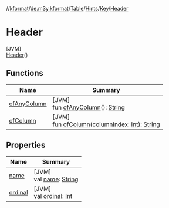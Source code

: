 //[kformat](../../../../../../index.md)/[de.m3y.kformat](../../../../index.md)/[Table](../../../index.md)/[Hints](../../index.md)/[Key](../index.md)/[Header](index.md)

# Header

[JVM]\
[Header](index.md)()

## Functions

| Name | Summary |
|---|---|
| [ofAnyColumn](../of-any-column.md) | [JVM]<br>fun [ofAnyColumn](../of-any-column.md)(): [String](https://kotlinlang.org/api/latest/jvm/stdlib/kotlin/-string/index.html) |
| [ofColumn](../of-column.md) | [JVM]<br>fun [ofColumn](../of-column.md)(columnIndex: [Int](https://kotlinlang.org/api/latest/jvm/stdlib/kotlin/-int/index.html)): [String](https://kotlinlang.org/api/latest/jvm/stdlib/kotlin/-string/index.html) |

## Properties

| Name | Summary |
|---|---|
| [name](name.md) | [JVM]<br>val [name](name.md): [String](https://kotlinlang.org/api/latest/jvm/stdlib/kotlin/-string/index.html) |
| [ordinal](ordinal.md) | [JVM]<br>val [ordinal](ordinal.md): [Int](https://kotlinlang.org/api/latest/jvm/stdlib/kotlin/-int/index.html) |
